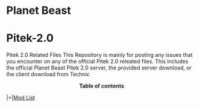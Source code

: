 # Planet Beast

# Pitek-2.0
Pitek 2.0 Related Files
This Repository is mainly for posting any issues that you encounter on any of the official Pitek 2.0 releated files. 
This includes the official Planet Beast Pitek 2.0 server, the provided server download, or the client download from Technic

<center>
<b>Table of contents</b>
</center>

|=|<a href="https://github.com/PlanetBeast/Pitek-2.0/blob/master/Mod%20List">Mod List</a>
